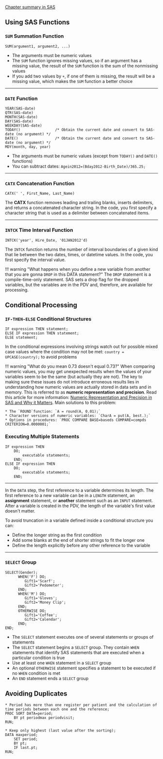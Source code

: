 [Chapter summary in SAS](https://support.sas.com/edu/OLTRN/ECPRG193/m421/m421_5_a_sum.htm)

## Using SAS Functions

### `SUM` Summation Function

```
SUM(argument1, argument2, ...)
```

- The arguments must be numeric values
- The `SUM` function ignores missing values, so if an argument has a missing value, the result of the `SUM` function is the sum of the nonmissing values
- If you add two values by `+`, if one of them is missing, the result will be a missing value, which makes the `SUM` function a better choice

---

### `DATE` Function

```
YEAR(SAS-date)     
QTR(SAS-date)
MONTH(SAS-date)
DAY(SAS-date)
WEEKDAY(SAS-date)
TODAY()                /* Obtain the current date and convert to SAS-date (no argument) */
DATE()                 /* Obtain the current date and convert to SAS-date (no argument) */
MDY(month, day, year)
```

- The arguments must be numeric values (except from `TODAY()` and `DATE()` functions)
- You can subtract dates: `Agein2012=(Bday2012-Birth_Date)/365.25;`

---

### `CATX` Concatenation Function

```
CATX(' ', First_Name, Last_Name)
```

The **CATX** function removes leading and trailing blanks, inserts delimiters, and returns a concatenated character string. In the code, you first specify a character string that is used as a delimiter between concatenated items.

---

### `INTCK` Time Interval Function

```
INTCK('year', Hire_Date, '01JAN2012'd)
```

The `INTCK` function returns the number of interval boundaries of a given kind that lie between the two dates, times, or datetime values. In the code, you first specify the interval value.


!!! warning "What happens when you define a new variable from another that you are gonna `DROP` in this DATA statement?"
    The `DROP` statement is a compile-time-only statement. SAS sets a drop flag for the dropped variables, but the variables are in the PDV and, therefore, are available for processing.

## Conditional Processing

### `IF-THEN-ELSE` Conditional Structures

```
IF expression THEN statement;
ELSE IF expression THEN statement;
ELSE statement;
```

In the conditional expressions involving strings watch out for possible mixed case values where the condition may not be met:  `country = UPCASE(country);` to avoid problems

!!! warning "What do you mean 0.73 doesn't equal 0.73?"
    When comparing numeric values, you may get unexpected results when the values of your variables seem to be the same (but actually they are not). The key to making sure these issues do not introduce erroneous results lies in understanding how numeric values are actually stored in data sets and in memory. This is referred to as **numeric representation and precision**. Read this article for more information: [Numeric Representation and Precision in SAS and Why it Matters](https://www.pharmasug.org/proceedings/2014/CC/PharmaSUG-2014-CC50.pdf).
    Main solutions to this problem:
    
    * The `ROUND`function: `A = round(A, 0.01);`
    * Character versions of numeric variables: `CharA = put(A, best.);`
    * Options in procedures: `PROC COMPARE BASE=baseds COMPARE=compds CRITERION=0.0000001;`

### Executing Multiple Statements

```
IF expression THEN
    DO;
        executable statements;
    END;
ELSE IF expression THEN
    DO;
        executable statements;
    END;
```
    
---
    
In the `DATA` step, the first reference to a variable determines its length. The first reference to a new variable can be in a `LENGTH` statement, an **assignment** statement, or **another** statement such as an `INPUT` statement. After a variable is created in the PDV, the length of the variable's first value doesn't matter. 

To avoid truncation in a variable defined inside a conditional structure you can:

- Define the longer string as the first condition
- Add some blanks at the end of shorter strings to fit the longer one
- Define the length explicitly before any other reference to the variable

---

### `SELECT` Group

```
SELECT(Gender);
      WHEN('F') DO;
         Gift1='Scarf';
         Gift2='Pedometer';
      END;
      WHEN('M') DO;
         Gift1='Gloves';
         Gift2='Money Clip';
      END;
      OTHERWISE DO;
         Gift1='Coffee';
         Gift2='Calendar';
      END;
END;
```

- The `SELECT` statement executes one of several statements or groups of statements
- The `SELECT` statement begins a `SELECT` group. They contain `WHEN` statements that identify SAS statements that are executed when a particular condition is true
- Use at least one `WHEN` statement in a `SELECT` group
- An optional `OTHERWISE` statement specifies a statement to be executed if no `WHEN` condition is met
- An `END` statement ends a `SELECT` group

## Avoiding Duplicates

```
* Period has more than one register per patient and the calculation of time periods between each one and the reference;
PROC SORT DATA=period;
	BY pt periodmax periodvisit;
RUN;

* Keep only highest (last value after the sorting);
DATA maxperiod;
	SET period;
	BY pt;
	IF last.pt;
RUN;
```

